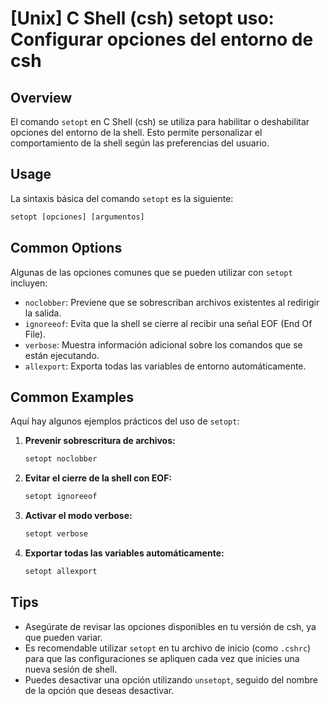 # [Unix] C Shell (csh) setopt uso: Configurar opciones del entorno de csh

## Overview
El comando `setopt` en C Shell (csh) se utiliza para habilitar o deshabilitar opciones del entorno de la shell. Esto permite personalizar el comportamiento de la shell según las preferencias del usuario.

## Usage
La sintaxis básica del comando `setopt` es la siguiente:

```csh
setopt [opciones] [argumentos]
```

## Common Options
Algunas de las opciones comunes que se pueden utilizar con `setopt` incluyen:

- `noclobber`: Previene que se sobrescriban archivos existentes al redirigir la salida.
- `ignoreeof`: Evita que la shell se cierre al recibir una señal EOF (End Of File).
- `verbose`: Muestra información adicional sobre los comandos que se están ejecutando.
- `allexport`: Exporta todas las variables de entorno automáticamente.

## Common Examples
Aquí hay algunos ejemplos prácticos del uso de `setopt`:

1. **Prevenir sobrescritura de archivos:**
   ```csh
   setopt noclobber
   ```

2. **Evitar el cierre de la shell con EOF:**
   ```csh
   setopt ignoreeof
   ```

3. **Activar el modo verbose:**
   ```csh
   setopt verbose
   ```

4. **Exportar todas las variables automáticamente:**
   ```csh
   setopt allexport
   ```

## Tips
- Asegúrate de revisar las opciones disponibles en tu versión de csh, ya que pueden variar.
- Es recomendable utilizar `setopt` en tu archivo de inicio (como `.cshrc`) para que las configuraciones se apliquen cada vez que inicies una nueva sesión de shell.
- Puedes desactivar una opción utilizando `unsetopt`, seguido del nombre de la opción que deseas desactivar.
